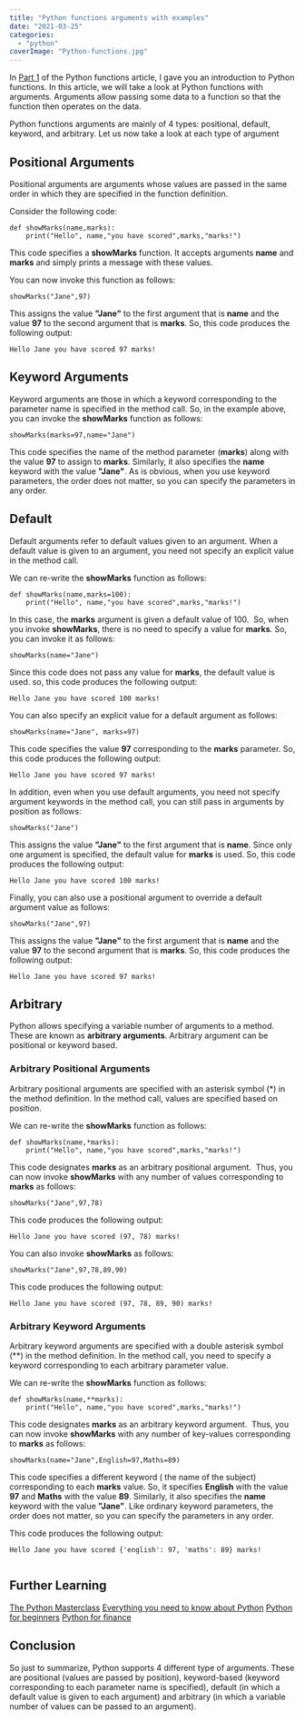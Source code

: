 ```yaml
---
title: "Python functions arguments with examples"
date: "2021-03-25"
categories: 
  - "python"
coverImage: "Python-functions.jpg"
---
```


In [Part 1](https://learnjava.co.in/python-functions-part-1-2/) of the Python functions article, I gave you an introduction to Python functions. In this article, we will take a look at Python functions with arguments. Arguments allow passing some data to a function so that the function then operates on the data.

Python functions arguments are mainly of 4 types: positional, default, keyword, and arbitrary. Let us now take a look at each type of argument

## Positional Arguments

Positional arguments are arguments whose values are passed in the same order in which they are specified in the function definition.

Consider the following code:

```
def showMarks(name,marks):
    print("Hello", name,"you have scored",marks,"marks!")
```

This code specifies a **showMarks** function. It accepts arguments **name** and **marks** and simply prints a message with these values.

You can now invoke this function as follows:

```
showMarks("Jane",97)
```

This assigns the value **"Jane"** to the first argument that is **name** and the value **97** to the second argument that is **marks**. So, this code produces the following output:

```
Hello Jane you have scored 97 marks!
```

## Keyword Arguments

Keyword arguments are those in which a keyword corresponding to the parameter name is specified in the method call. So, in the example above, you can invoke the **showMarks** function as follows:

```
showMarks(marks=97,name="Jane")
```

This code specifies the name of the method parameter (**marks**) along with the value **97** to assign to **marks**. Similarly, it also specifies the **name** keyword with the value **"Jane"**. As is obvious, when you use keyword parameters, the order does not matter, so you can specify the parameters in any order.

## Default

Default arguments refer to default values given to an argument. When a default value is given to an argument, you need not specify an explicit value in the method call.

We can re-write the **showMarks** function as follows:

```
def showMarks(name,marks=100):
    print("Hello", name,"you have scored",marks,"marks!")
```

In this case, the **marks** argument is given a default value of 100.  So, when you invoke **showMarks**, there is no need to specify a value for **marks**. So, you can invoke it as follows:

```
showMarks(name="Jane")
```

Since this code does not pass any value for **marks**, the default value is used. so, this code produces the following output:

```
Hello Jane you have scored 100 marks!
```

You can also specify an explicit value for a default argument as follows:

```
showMarks(name="Jane", marks=97)
```

This code specifies the value **97** corresponding to the **marks** parameter. So, this code produces the following output:

```
Hello Jane you have scored 97 marks!
```

In addition, even when you use default arguments, you need not specify argument keywords in the method call, you can still pass in arguments by position as follows:

```
showMarks("Jane")
```

This assigns the value **"Jane"** to the first argument that is **name**. Since only one argument is specified, the default value for **marks** is used. So, this code produces the following output:

```
Hello Jane you have scored 100 marks!
```

Finally, you can also use a positional argument to override a default argument value as follows:

```
showMarks("Jane",97)
```

This assigns the value **"Jane"** to the first argument that is **name** and the value **97** to the second argument that is **marks**. So, this code produces the following output:

```
Hello Jane you have scored 97 marks!
```

## Arbitrary

Python allows specifying a variable number of arguments to a method. These are known as **arbitrary arguments**. Arbitrary argument can be positional or keyword based.

### Arbitrary Positional Arguments

Arbitrary positional arguments are specified with an asterisk symbol (\*) in the method definition. In the method call, values are specified based on position.

We can re-write the **showMarks** function as follows:

```
def showMarks(name,*marks):
    print("Hello", name,"you have scored",marks,"marks!")
```

This code designates **marks** as an arbitrary positional argument.  Thus, you can now invoke **showMarks** with any number of values corresponding to **marks** as follows:

```
showMarks("Jane",97,78)
```

This code produces the following output:

```
Hello Jane you have scored (97, 78) marks!
```

You can also invoke **showMarks** as follows:

```
showMarks("Jane",97,78,89,90)
```

This code produces the following output:

```
Hello Jane you have scored (97, 78, 89, 90) marks!
```

### Arbitrary Keyword Arguments

Arbitrary keyword arguments are specified with a double asterisk symbol (\*\*) in the method definition. In the method call, you need to specify a keyword corresponding to each arbitrary parameter value.

We can re-write the **showMarks** function as follows:

```
def showMarks(name,**marks):
    print("Hello", name,"you have scored",marks,"marks!")
```

This code designates **marks** as an arbitrary keyword argument.  Thus, you can now invoke **showMarks** with any number of key-values corresponding to **marks** as follows:

```
showMarks(name="Jane",English=97,Maths=89)
```

This code specifies a different keyword ( the name of the subject) corresponding to each **marks** value. So, it specifies **English** with the value **97** and **Maths** with the value **89**. Similarly, it also specifies the **name** keyword with the value **"Jane"**. Like ordinary keyword parameters, the order does not matter, so you can specify the parameters in any order.

This code produces the following output:

```
Hello Jane you have scored {'english': 97, 'maths': 89} marks!


```

## Further Learning

[The Python Masterclass](https://click.linksynergy.com/deeplink?id=MnzIZAZNE5Y&mid=39197&murl=https%3A%2F%2Fwww.udemy.com%2Fcourse%2Fpython-the-complete-python-developer-course%2F) [Everything you need to know about Python](https://click.linksynergy.com/deeplink?id=MnzIZAZNE5Y&mid=39197&murl=https%3A%2F%2Fwww.udemy.com%2Fcourse%2Fthe-python-bible%2F) [Python for beginners](https://click.linksynergy.com/deeplink?id=MnzIZAZNE5Y&mid=39197&murl=https%3A%2F%2Fwww.udemy.com%2Fcourse%2Fpython-programming-projects%2F) [Python for finance](https://click.linksynergy.com/deeplink?id=MnzIZAZNE5Y&mid=39197&murl=https%3A%2F%2Fwww.udemy.com%2Fcourse%2Fpython-for-finance-investment-fundamentals-data-analytics%2F)

## Conclusion

So just to summarize, Python supports 4 different type of arguments. These are positional (values are passed by position), keyword-based (keyword corresponding to each parameter name is specified), default (in which a default value is given to each argument) and arbitrary (in which a variable number of values can be passed to an argument).
